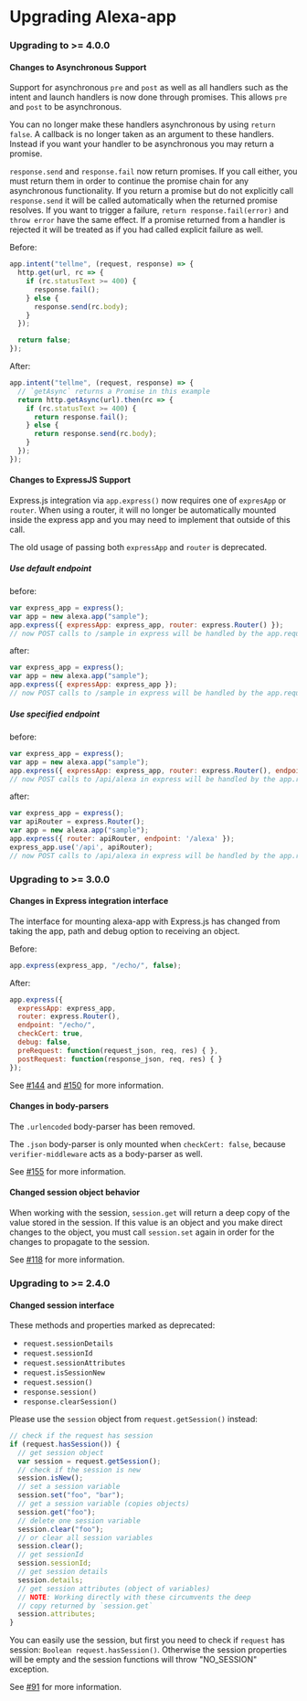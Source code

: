 # Upgrading Alexa-app

### Upgrading to >= 4.0.0

#### Changes to Asynchronous Support

Support for asynchronous `pre` and `post` as well as all handlers such as the intent and launch handlers is now done through promises. This allows `pre` and `post` to be asynchronous.

You can no longer make these handlers asynchronous by using `return false`. A callback is no longer taken as an argument to these handlers. Instead if you want your handler to be asynchronous you may return a promise.

`response.send` and `response.fail` now return promises. If you call either, you must return them in order to continue the promise chain for any asynchronous functionality. If you return a promise but do not explicitly call `response.send` it will be called automatically when the returned promise resolves. If you want to trigger a failure, `return response.fail(error)` and `throw error` have the same effect. If a promise returned from a handler is rejected it will be treated as if you had called explicit failure as well.

Before:
```javascript
app.intent("tellme", (request, response) => {
  http.get(url, rc => {
    if (rc.statusText >= 400) {
      response.fail();
    } else {
      response.send(rc.body);
    }
  });

  return false;
});
```

After:
```javascript
app.intent("tellme", (request, response) => {
  // `getAsync` returns a Promise in this example
  return http.getAsync(url).then(rc => {
    if (rc.statusText >= 400) {
      return response.fail();
    } else {
      return response.send(rc.body);
    }
  });
});
```

#### Changes to ExpressJS Support

Express.js integration via `app.express()` now requires one of `expresApp` or `router`. When using a router, it will no longer be automatically mounted inside the express app and you may need to implement that outside of this call.

The old usage of passing both `expressApp` and `router` is deprecated.

##### Use default endpoint

before:
```javascript
var express_app = express();
var app = new alexa.app("sample");
app.express({ expressApp: express_app, router: express.Router() });
// now POST calls to /sample in express will be handled by the app.request() function
```

after:
```javascript
var express_app = express();
var app = new alexa.app("sample");
app.express({ expressApp: express_app });
// now POST calls to /sample in express will be handled by the app.request() function
```

##### Use specified endpoint

before:
```javascript
var express_app = express();
var app = new alexa.app("sample");
app.express({ expressApp: express_app, router: express.Router(), endpoint: 'api/alexa' });
// now POST calls to /api/alexa in express will be handled by the app.request() function
```

after:
```javascript
var express_app = express();
var apiRouter = express.Router();
var app = new alexa.app("sample");
app.express({ router: apiRouter, endpoint: '/alexa' });
express_app.use('/api', apiRouter);
// now POST calls to /api/alexa in express will be handled by the app.request() function
```

### Upgrading to >= 3.0.0

#### Changes in Express integration interface

The interface for mounting alexa-app with Express.js has changed from taking the app, path and debug option to receiving an object.

Before:

```javascript
app.express(express_app, "/echo/", false);
```

After:

```javascript
app.express({
  expressApp: express_app,
  router: express.Router(),
  endpoint: "/echo/",
  checkCert: true,
  debug: false,
  preRequest: function(request_json, req, res) { },
  postRequest: function(response_json, req, res) { }
});
```

See [#144](https://github.com/alexa-js/alexa-app/pull/144) and [#150](https://github.com/alexa-js/alexa-app/pull/150) for more information.

#### Changes in body-parsers

The `.urlencoded` body-parser has been removed.

The `.json` body-parser is only mounted when `checkCert: false`, because `verifier-middleware` acts as a body-parser as well.

See [#155](https://github.com/alexa-js/alexa-app/pull/155) for more information.

#### Changed session object behavior

When working with the session, `session.get` will return a deep copy of the value stored in the session. If this value is an object and you make direct changes to the object, you must call `session.set` again in order for the changes to propagate to the session.

See [#118](https://github.com/matt-kruse/alexa-app/pull/118) for more information.

### Upgrading to >= 2.4.0

#### Changed session interface

These methods and properties marked as deprecated:
* `request.sessionDetails`
* `request.sessionId`
* `request.sessionAttributes`
* `request.isSessionNew`
* `request.session()`
* `response.session()`
* `response.clearSession()`

Please use the `session` object from `request.getSession()` instead:

```javascript
// check if the request has session
if (request.hasSession()) {
  // get session object
  var session = request.getSession();
  // check if the session is new
  session.isNew();
  // set a session variable
  session.set("foo", "bar");
  // get a session variable (copies objects)
  session.get("foo");
  // delete one session variable
  session.clear("foo");
  // or clear all session variables
  session.clear();
  // get sessionId
  session.sessionId;
  // get session details
  session.details;
  // get session attributes (object of variables)
  // NOTE: Working directly with these circumvents the deep
  // copy returned by `session.get`
  session.attributes;
}
```

You can easily use the session, but first you need to check if `request` has session: `Boolean request.hasSession()`. Otherwise the session properties will be empty and the session functions will throw "NO_SESSION" exception.

See [#91](https://github.com/matt-kruse/alexa-app/pull/91) for more information.
